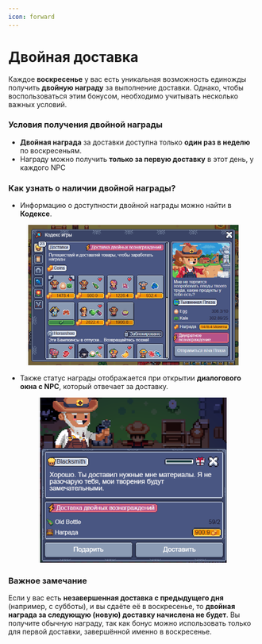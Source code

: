 ```yaml
---
icon: forward
---
```


# Двойная доставка

Каждое **воскресенье** у вас есть уникальная возможность единожды получить **двойную награду** за выполнение доставки. Однако, чтобы воспользоваться этим бонусом, необходимо учитывать несколько важных условий.

### Условия получения двойной награды

* **Двойная награда** за доставки доступна только **один раз в неделю** по воскресеньям.
* Награду можно получить **только за первую доставку** в этот день, у каждого NPC

### Как узнать о наличии двойной награды?

* Информацию о доступности двойной награды можно найти в **Кодексе**.

<figure><img src="../.gitbook/assets/image (1) (1) (1).png" alt="" width="563"><figcaption></figcaption></figure>

*   Также статус награды отображается при открытии **диалогового окна с NPC**, который отвечает за доставку.

    <figure><img src="../.gitbook/assets/image (1) (1) (1) (1).png" alt="" width="376"><figcaption></figcaption></figure>

### Важное замечание

Если у вас есть **незавершенная доставка с предыдущего дня** (например, с субботы), и вы сдаёте её в воскресенье, то **двойная награда за следующую (новую) доставку начислена не будет**. Вы получите обычную награду, так как бонус можно использовать только для первой доставки, завершённой именно в воскресенье.

